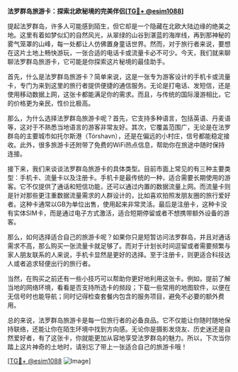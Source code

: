 **法罗群岛旅游卡：探索北欧秘境的完美伴侣[[TG💪+ @esim1088](https://t.me/s/esim1088)]**

提起法罗群岛，许多人可能感到陌生，但它却是一个隐藏在北欧大陆边缘的绝美之地。这里有着如梦似幻的自然风光，从翠绿的山谷到湛蓝的海岸线，再到那神秘的雾气笼罩的山峰，每一处都让人仿佛置身童话世界。然而，对于旅行者来说，要想在这片土地上畅快游玩，一张合适的电话卡或流量卡必不可少。今天，我们就来聊聊法罗群岛旅游卡，它可能是你探索这片秘境的最佳助手。

首先，什么是法罗群岛旅游卡？简单来说，这是一张专为游客设计的手机卡或流量卡，专门为来到这里的旅行者提供便捷的通信服务。无论是打电话、发短信，还是使用移动数据上网，这张卡都能满足你的需求。而且，与传统的国际漫游相比，它的价格更为亲民，性价比极高。

那么，为什么选择法罗群岛旅游卡呢？首先，它支持多种语言，包括英语、丹麦语等，这对于不熟悉当地语言的游客非常友好。其次，它覆盖范围广，无论是在法罗群岛的主要城市如托尔斯港（Tórshavn），还是在偏远的小村庄，信号都能稳定接收。此外，很多旅游卡还附带了免费的WiFi热点信息，帮助你在旅途中随时保持连接。

接下来，我们来谈谈法罗群岛旅游卡的具体类型。目前市面上常见的有三种主要类型：手机卡、流量卡以及注册卡。手机卡是最传统的一种，适合需要长期使用的游客。它不仅提供了通话和短信功能，还可以通过内置的数据流量上网。而流量卡则是针对那些更注重数据流量需求的人群设计的，比如喜欢拍照发朋友圈的旅行爱好者。这种卡通常以GB为单位出售，使用起来非常灵活。最后是注册卡，这种卡没有实体SIM卡，而是通过电子方式激活，适合短期停留或者不想携带额外设备的游客。

那么，如何选择适合自己的旅游卡呢？如果你只是短暂访问法罗群岛，并且对通话需求不高，那么购买一张流量卡就足够了。而对于计划长时间逗留或者需要频繁与家人朋友联系的人来说，手机卡显然是更好的选择。至于注册卡，则更适合科技达人或者追求轻便出行的旅行者。

当然，在购买之前还有一些小技巧可以帮助你更好地利用这张卡。例如，提前了解当地的网络环境，看看是否支持所选卡的频段；下载一些常用的地图软件，以便在无信号时也能导航；同时记得检查套餐内包含的服务项目，避免不必要的额外费用。

总的来说，法罗群岛旅游卡是每一位旅行者的必备良品。它不仅能让你随时随地保持联络，还能让你在陌生环境中找到方向感。无论你是摄影发烧友、历史迷还是自然爱好者，有了这张卡，你就能更加从容地享受法罗群岛的魅力。所以，下次当你踏上这片神奇的土地时，请别忘了带上一张适合自己的旅游卡哦！

[[TG💪+ @esim1088](https://t.me/s/esim1088) ![Image](https://i.postimg.cc/4NQfJmqS/Snipaste-2025-05-13-00-14-12.png)]